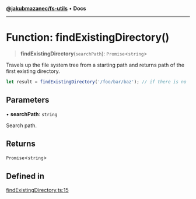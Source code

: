 [**@jakubmazanec/fs-utils**](../README.md) • **Docs**

---

# Function: findExistingDirectory()

> **findExistingDirectory**(`searchPath`): `Promise`\<`string`\>

Travels up the file system tree from a starting path and returns path of the first existing
directory.

```TypeScript
let result = findExistingDirectory('/foo/bar/baz'); // if there is no `bar` directory, `result` is `'/foo'`
```

## Parameters

• **searchPath**: `string`

Search path.

## Returns

`Promise`\<`string`\>

## Defined in

[findExistingDirectory.ts:15](https://github.com/jakubmazanec/tools/blob/053e1fea9cfce27a70a78b00a30cdd281cb0a72b/packages/fs-utils/source/findExistingDirectory.ts#L15)
